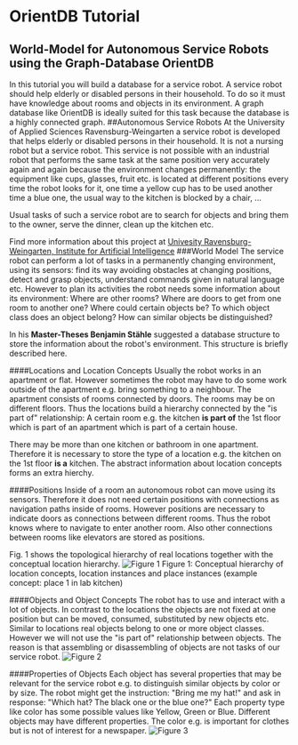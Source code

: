 # OrientDB Tutorial
## World-Model for Autonomous Service Robots using the Graph-Database OrientDB
In this tutorial you will build a database for a service robot. A service robot should help elderly or disabled persons in their household. To do so it must have knowledge about rooms and objects in its environment. A graph database like OrientDB is ideally suited for this task because the database is a highly connected graph.
##Autonomous Service Robots
At the University of Applied Sciences Ravensburg-Weingarten a service robot is developed that helps elderly or disabled persons in their household. It is not a nursing robot but a service robot. This service is not possible with an industrial robot that performs the same task at the same position very accurately again and again because the environment changes permanently: the equipment like cups, glasses, fruit etc. is located at different positions every time the robot looks for it, one time a yellow cup has to be used another time a blue one, the usual way to the kitchen is blocked by a chair, ...

Usual tasks of such a service robot are to search for objects and bring them to the owner, serve the dinner, clean up the kitchen etc.

Find more information about this project at [Univesity Ravensburg-Weingarten, Institute for Artificial Intelligence](http://iki.hs-weingarten.de/?lang=eng&page=aktuelles)
###World Model
The service robot can perform a lot of tasks in a permanently changing environment, using its sensors: find its way avoiding obstacles at changing positions, detect and grasp objects, understand commands given in natural language etc. However to plan its activities the robot needs some information about its environment: Where are other rooms? Where are doors to get from one room to another one? Where could certain objects be? To which object class does an object belong? How can similar objects be distinguished?

In his **Master-Theses Benjamin Stähle** suggested a database structure to store the information about the robot's environment. This structure is briefly described here.

####Locations and Location Concepts
Usually the robot works in an apartment or flat. However sometimes the robot may have to do some work outside of the apartment e.g. bring something to a neighbour. The apartment consists of rooms connected by doors. The rooms may be on different floors. Thus the locations build a hierarchy connected by the "is part of" relationship: A certain room e.g. the kitchen **is part of** the 1st floor which is part of an apartment which is part of a certain house.

There may be more than one kitchen or bathroom in one apartment. Therefore it is necessary to store the type of a location e.g. the kitchen on the 1st floor **is a** kitchen. The abstract information about location concepts forms an extra hierchy.

####Positions
Inside of a room an autonomous robot can move using its sensors. Therefore it does not need certain positions with connections as navigation paths inside of rooms. However positions are necessary to indicate doors as connections between different rooms. Thus the robot knows where to navigate to enter another room. Also other connections between rooms like elevators are stored as positions.

Fig. 1 shows the topological hierarchy of real locations together with the conceptual location hierarchy.
![Figure 1](file:///./ThesisStaehleLocations.png)
Figure 1: Conceptual hierarchy of location concepts, location instances and place instances (example concept: place 1 in lab kitchen)

####Objects and Object Concepts
The robot has to use and interact with a lot of objects. In contrast to the locations the objects are not fixed at one position but can be moved, consumed, substituted by new objects etc. Similar to locations real objects belong to one or more object classes. However we will not use the "is part of" relationship between objects. The reason is that assembling or disassembling of objects are not tasks of our service robot.
![Figure 2](file:///C:/mh/GitHub/OrientTutorial/ThesisStaehleObjects.png)

####Properties of Objects
Each object has several properties that may be relevant for the service robot e.g. to distinguish similar objects by color or by size. The robot might get the instruction: "Bring me my hat!" and ask in response: "Which hat? The black one or the blue one?" Each property type like color has some possible values like Yellow, Green or Blue. Different objects may have different properties. The color e.g. is important for clothes but is not of interest for a newspaper.
![Figure 3]()


